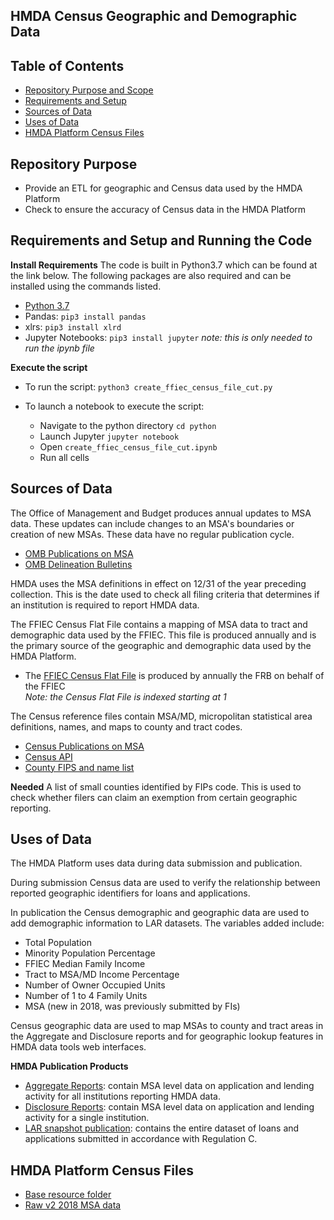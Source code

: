 ## HMDA Census Geographic and Demographic Data 

## Table of Contents
- [Repository Purpose and Scope](https://github.com/cfpb/hmda-census#repository-purpose)
- [Requirements and Setup](https://github.com/cfpb/hmda-census#requirements-and-setup-and-running-the-code)
- [Sources of Data](https://github.com/cfpb/hmda-census#sources-of-data)
- [Uses of Data](https://github.com/cfpb/hmda-census#uses-of-data)
- [HMDA Platform Census Files](https://github.com/cfpb/hmda-census#hmda-platform-census-files)

## Repository Purpose
- Provide an ETL for geographic and Census data used by the HMDA Platform
- Check to ensure the accuracy of Census data in the HMDA Platform


## Requirements and Setup and Running the Code

**Install Requirements**
The code is built in Python3.7 which can be found at the link below. The following packages are also required and can be installed using the commands listed.
- [Python 3.7](https://www.python.org/downloads/)
- Pandas: `pip3 install pandas`
- xlrs: `pip3 install xlrd`
- Jupyter Notebooks: `pip3 install jupyter` *note: this is only needed to run the ipynb file*

**Execute the script**
- To run the script: `python3 create_ffiec_census_file_cut.py`

- To launch a notebook to execute the script:
	- Navigate to the python directory `cd python`
	- Launch Jupyter `jupyter notebook`
	- Open `create_ffiec_census_file_cut.ipynb`
	- Run all cells


## Sources of Data
The Office of Management and Budget produces annual updates to MSA data. These updates can include changes to an MSA's boundaries or creation of new MSAs. These data have no regular publication cycle. 
- [OMB Publications on MSA](https://www.census.gov/programs-surveys/metro-micro/about/omb-bulletins.html)
- [OMB Delineation Bulletins](https://www.census.gov/programs-surveys/metro-micro/about/omb-bulletins.html)   

HMDA uses the MSA definitions in effect on 12/31 of the year preceding collection. This is the date used to check all filing criteria that determines if an institution is required to report HMDA data.

The FFIEC Census Flat File contains a mapping of MSA data to tract and demographic data used by the FFIEC. This file is produced annually and is the primary source of the geographic and demographic data used by the HMDA Platform.
- The [FFIEC Census Flat File](https://www.ffiec.gov/censusapp.htm) is produced by annually the FRB on behalf of the FFIEC  
*Note: the Census Flat File is indexed starting at 1*

The Census reference files contain MSA/MD, micropolitan statistical area definitions, names, and maps to county and tract codes.
- [Census Publications on MSA](https://www.census.gov/geographies/reference-files/time-series/demo/metro-micro/delineation-files.html)
- [Census API](https://www.census.gov/data/developers/data-sets.html)   
- [County FIPS and name list](https://en.wikipedia.org/wiki/List_of_United_States_FIPS_codes_by_county)

**Needed**
A list of small counties identified by FIPs code. This is used to check whether filers can claim an exemption from certain geographic reporting.

## Uses of Data
The HMDA Platform uses data during data submission and publication. 

During submission Census data are used to verify the relationship between reported geographic identifiers for loans and applications.  

In publication the Census demographic and geographic data are used to add demographic information to LAR datasets. 
The variables added include:
- Total Population   
- Minority Population Percentage   
- FFIEC Median Family Income  
- Tract to MSA/MD Income Percentage  
- Number of Owner Occupied Units  
- Number of 1 to 4 Family Units   
- MSA (new in 2018, was previously submitted by FIs)

Census geographic data are used to map MSAs to county and tract areas in the Aggregate and Disclosure reports and for geographic lookup features in HMDA data tools web interfaces. 

**HMDA Publication Products**
- [Aggregate Reports](https://ffiec.cfpb.gov/data-publication/aggregate-reports): contain MSA level data on application and lending activity for all institutions reporting HMDA data.
- [Disclosure Reports](https://ffiec.cfpb.gov/data-publication/disclosure-reports): contain MSA level data on application and lending activity for a single institution.
- [LAR snapshot publication](https://ffiec.cfpb.gov/data-publication/snapshot-national-loan-level-dataset): contains the entire dataset of loans and applications submitted in accordance with Regulation C.

## HMDA Platform Census Files
- [Base resource folder](https://raw.githubusercontent.com/cfpb/hmda-platform/v2.10.5/common/src/main/resources/)
- [Raw v2 2018 MSA data](https://raw.githubusercontent.com/cfpb/hmda-platform/v2.10.5/common/src/main/resources/census_2018_MSAMD_name.txt)






